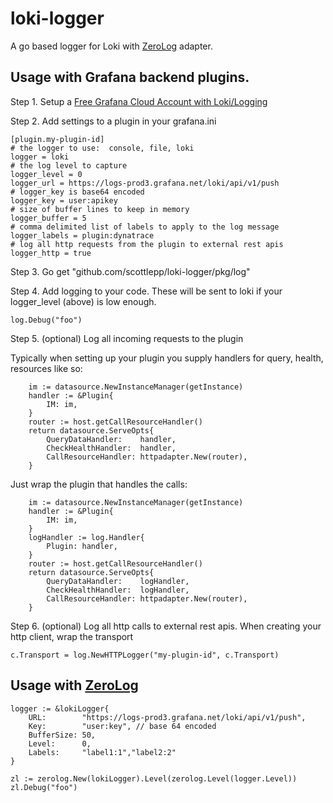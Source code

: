 # loki-logger
A go based logger for Loki with [ZeroLog](https://github.com/rs/zerolog) adapter.


## Usage with Grafana backend plugins.

Step 1.  Setup a [Free Grafana Cloud Account with Loki/Logging](https://grafana.com/logs/)

Step 2.  Add settings to a plugin in your grafana.ini
```
[plugin.my-plugin-id]
# the logger to use:  console, file, loki
logger = loki
# the log level to capture
logger_level = 0
logger_url = https://logs-prod3.grafana.net/loki/api/v1/push
# logger_key is base64 encoded
logger_key = user:apikey
# size of buffer lines to keep in memory
logger_buffer = 5 
# comma delimited list of labels to apply to the log message
logger_labels = plugin:dynatrace
# log all http requests from the plugin to external rest apis
logger_http = true
```

Step 3.  Go get "github.com/scottlepp/loki-logger/pkg/log"

Step 4.  Add logging to your code. These will be sent to loki if your logger_level (above) is low enough.
```
log.Debug("foo")
```

Step 5. (optional) Log all incoming requests to the plugin

Typically when setting up your plugin you supply handlers for query, health, resources like so:
```
	im := datasource.NewInstanceManager(getInstance)
	handler := &Plugin{
		IM: im,
	}
	router := host.getCallResourceHandler()
	return datasource.ServeOpts{
		QueryDataHandler:    handler,
		CheckHealthHandler:  handler,
		CallResourceHandler: httpadapter.New(router),
	}
```
Just wrap the plugin that handles the calls:
```
	im := datasource.NewInstanceManager(getInstance)
	handler := &Plugin{
		IM: im,
	}
	logHandler := log.Handler{
		Plugin: handler,
	}
	router := host.getCallResourceHandler()
	return datasource.ServeOpts{
		QueryDataHandler:    logHandler,
		CheckHealthHandler:  logHandler,
		CallResourceHandler: httpadapter.New(router),
	}
```

Step 6. (optional) Log all http calls to external rest apis.
When creating your http client, wrap the transport 
```
c.Transport = log.NewHTTPLogger("my-plugin-id", c.Transport)
```

## Usage with [ZeroLog](https://github.com/rs/zerolog)

```
logger := &lokiLogger{
	URL:        "https://logs-prod3.grafana.net/loki/api/v1/push",
	Key:        "user:key", // base 64 encoded
	BufferSize: 50,
	Level:      0,
	Labels:     "label1:1","label2:2"
}
  
zl := zerolog.New(lokiLogger).Level(zerolog.Level(logger.Level))
zl.Debug("foo")
```
